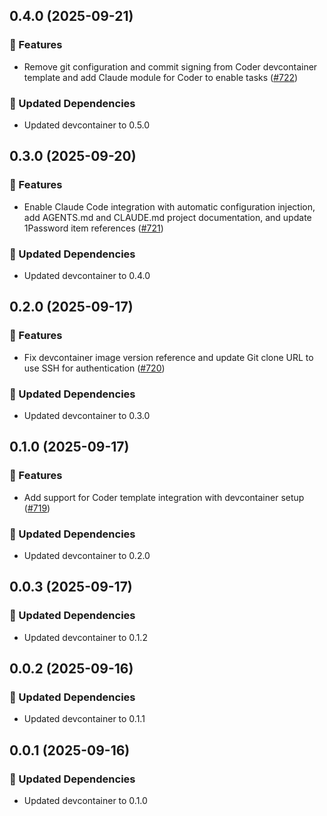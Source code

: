 ## 0.4.0 (2025-09-21)

### 🚀 Features

- Remove git configuration and commit signing from Coder devcontainer template and add Claude module for Coder to enable tasks ([#722](https://github.com/vgijssel/setup/pull/722))

### 🧱 Updated Dependencies

- Updated devcontainer to 0.5.0

## 0.3.0 (2025-09-20)

### 🚀 Features

- Enable Claude Code integration with automatic configuration injection, add AGENTS.md and CLAUDE.md project documentation, and update 1Password item references ([#721](https://github.com/vgijssel/setup/pull/721))

### 🧱 Updated Dependencies

- Updated devcontainer to 0.4.0

## 0.2.0 (2025-09-17)

### 🚀 Features

- Fix devcontainer image version reference and update Git clone URL to use SSH for authentication ([#720](https://github.com/vgijssel/setup/pull/720))

### 🧱 Updated Dependencies

- Updated devcontainer to 0.3.0

## 0.1.0 (2025-09-17)

### 🚀 Features

- Add support for Coder template integration with devcontainer setup ([#719](https://github.com/vgijssel/setup/pull/719))

### 🧱 Updated Dependencies

- Updated devcontainer to 0.2.0

## 0.0.3 (2025-09-17)

### 🧱 Updated Dependencies

- Updated devcontainer to 0.1.2

## 0.0.2 (2025-09-16)

### 🧱 Updated Dependencies

- Updated devcontainer to 0.1.1

## 0.0.1 (2025-09-16)

### 🧱 Updated Dependencies

- Updated devcontainer to 0.1.0